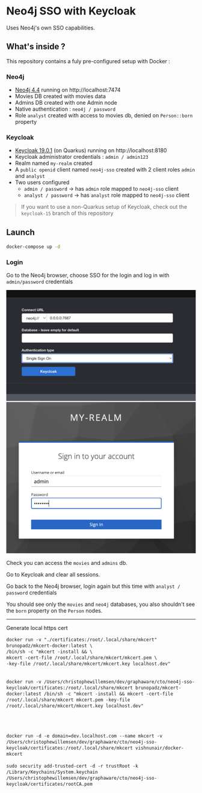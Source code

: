 # Neo4j SSO with Keycloak

Uses Neo4j's own SSO capabilities.

## What's inside ?

This repository contains a fuly pre-configured setup with Docker :

### Neo4j

- [Neo4j 4.4](https://neo4j.com) running on http://localhost:7474
- Movies DB created with movies data
- Admins DB created with one Admin node
- Native authentication : `neo4j / password`
- Role `analyst` created with access to movies db, denied on `Person::born` property

### Keycloak

- [Keycloak 19.0.1](https://www.keycloak.org/) (on Quarkus) running on http://localhost:8180
- Keycloak administrator credentials : `admin / admin123`
- Realm named `my-realm` created
- A `public openid` client named `neo4j-sso` created with 2 client roles `admin` and `analyst`
- Two users configured
    - `admin / password` -> has `admin` role mapped to `neo4j-sso` client
    - `analyst / password` -> has `analyst` role mapped to `neo4j-sso` client


> If you want to use a non-Quarkus setup of Keycloak, check out the `keycloak-15` branch of this repository

## Launch

```bash
docker-compose up -d
```

### Login

Go to the Neo4j browser, choose SSO for the login and log in with `admin/password` credentials

![neo4j loging](images/sso-login-neo4j-browser.png)
![neo4j loging](images/sso-login-keycloak.png)

Check you can access the `movies` and `admins` db.

Go to Keycloak and clear all sessions.

Go back to the Neo4j browser, login again but this time with `analyst / password` credentials

You should see only the `movies` and `neo4j` databases, you also shouldn't see the `born` property on the `Person` nodes.

---

Generate local https cert

```
docker run -v "./certificates:/root/.local/share/mkcert" brunopadz/mkcert-docker:latest \
/bin/sh -c "mkcert -install && \
mkcert -cert-file /root/.local/share/mkcert/mkcert.pem \
-key-file /root/.local/share/mkcert/mkcert.key localhost.dev"


docker run -v /Users/christophewillemsen/dev/graphaware/cto/neo4j-sso-keycloak/certificates:/root/.local/share/mkcert brunopadz/mkcert-docker:latest /bin/sh -c "mkcert -install && mkcert -cert-file /root/.local/share/mkcert mkcert.pem -key-file /root/.local/share/mkcert/mkcert.key localhost.dev"




docker run -d -e domain=dev.localhost.com --name mkcert -v /Users/christophewillemsen/dev/graphaware/cto/neo4j-sso-keycloak/certificates:/root/.local/share/mkcert vishnunair/docker-mkcert

sudo security add-trusted-cert -d -r trustRoot -k /Library/Keychains/System.keychain /Users/christophewillemsen/dev/graphaware/cto/neo4j-sso-keycloak/certificates/rootCA.pem
